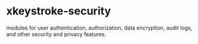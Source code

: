 # xkeystroke-security
modules for user authentication, authorization, data encryption, audit logs, and other security and privacy features.
